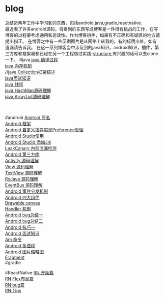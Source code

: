 # blog
 总结近两年工作中学习到的东西，包括android,java,gradle,reactnative.<br>
 最近看了许多android源码，将看到的东西写成博客是一件很有挑战的工作，在写博客的过程要考虑通用和适读性。作为博客初手，如果有不正确和有疑惑的地方请提出指正。
 在博客之中有一些示例图片是从网络上转载的，有的标明出处，如有遗漏请告诉我。
 在这一系列博客当中涉及到的java知识，android知识，插件，第三方库和框架我都已经在另一个工程做过实践-[structure](https://github.com/MerlinYu/structure),有兴趣的话可以去clone一下。
#java
[java 编译过程](https://github.com/MerlinYu/blog/blob/master/java/compile.md)<br>
[java 内存机制](https://github.com/MerlinYu/blog/blob/master/java/memory.md)<br>
//[java Collection框架综述]()<br>
[java面试知识](https://github.com/MerlinYu/blog/blob/master/java/java_interview.md)<br>
[java 线程](https://github.com/MerlinYu/blog/blob/master/java/java_thread.md)<br>
[java HashMap源码理解](https://github.com/MerlinYu/blog/blob/master/java/hashmap.md)<br>
[java ArrayList源码理解](https://github.com/MerlinYu/blog/blob/master/java/java_arraylist.md)<br>
[]()<br>
[]()<br>

#android
[Android 签名](https://github.com/MerlinYu/blog/blob/master/android/sign.md)<br>
[Android 框架](https://github.com/MerlinYu/blog/blob/master/android/structure.md)<br>
[Android 自定义插件实现Preference管理](https://github.com/MerlinYu/PreferenceAnnotation/blob/master/README.md)<br>
[Android Studio使用]()<br>
[Android Studio 添加Jni](https://github.com/MerlinYu/blog/blob/master/android/jni.md)<br>
[LeakCanary 内存泄漏检测](https://github.com/MerlinYu/blog/blob/master/android/LeaksCanary.md)<br>
[Android 第三方库](https://github.com/MerlinYu/blog/blob/master/android/library.md)<br>
[Activity 源码理解](https://github.com/MerlinYu/blog/blob/master/android/activity.md)<br>
[View 源码理解](https://github.com/MerlinYu/blog/blob/master/android/view.md)<br>
[TextView 源码理解](https://github.com/MerlinYu/blog/blob/master/android/textview.md)<br>
[RxJava 源码理解](https://github.com/MerlinYu/blog/blob/master/android/rxjava.md)<br>
[EventBus 源码理解](https://github.com/MerlinYu/blog/blob/master/android/EventBus.md)<br>
[Android 事件分发机制](https://github.com/MerlinYu/blog/blob/master/android/touch_event.md)<br>
[Android 四大组件](https://github.com/MerlinYu/blog/blob/master/android/main_component.md)<br>
[Drawable canvas](https://github.com/MerlinYu/blog/blob/master/android/drawable.md)<br>
[Handler 机制](https://github.com/MerlinYu/blog/blob/master/android/android_handler.md)<br>
[Android bug总结一](https://github.com/MerlinYu/blog/blob/master/android/bug.md)<br>
[Android bug总结二](https://github.com/MerlinYu/blog/blob/master/android/bug_2.md)<br>
[Android 技巧一](https://github.com/MerlinYu/blog/blob/master/android/tips.md)<br>
[Android 面试知识](https://github.com/MerlinYu/blog/blob/master/android/interview.md)<br>
[Am 命令](https://github.com/MerlinYu/blog/blob/master/android/am.md)<br>
[Android 多进程](https://github.com/MerlinYu/blog/tree/master/android)<br>
[Android 图片缩略图](https://github.com/MerlinYu/blog/blob/master/android/thumbnails.md)<br>
[Fragment](https://github.com/MerlinYu/blog/blob/master/android/fragment.md)<br>
#gradle
[]()<br>

#ReactNative
[RN 开始篇](https://github.com/MerlinYu/blog/edit/master/react_native/start.md)<br>
[RN Flex布局篇](https://github.com/MerlinYu/blog/blob/master/react_native/view.md)<br>
[RN bug篇](https://github.com/MerlinYu/blog/blob/master/react_native/bug.md)<br>
[RN Tips](https://github.com/MerlinYu/blog/blob/master/react_native/tips.md)<br>
